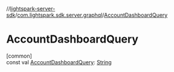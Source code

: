//[lightspark-server-sdk](../../index.md)/[com.lightspark.sdk.server.graphql](index.md)/[AccountDashboardQuery](-account-dashboard-query.md)

# AccountDashboardQuery

[common]\
const val [AccountDashboardQuery](-account-dashboard-query.md): [String](https://kotlinlang.org/api/latest/jvm/stdlib/kotlin/-string/index.html)
